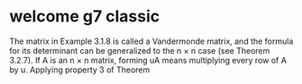 # welcome g7 classic

The matrix in Example 3.1.8 is called a Vandermonde matrix, and the formula for its determinant can be generalized to the n × n case (see Theorem 3.2.7). If A is an n × n matrix, forming uA means multiplying every row of A by u. Applying property 3 of Theorem
